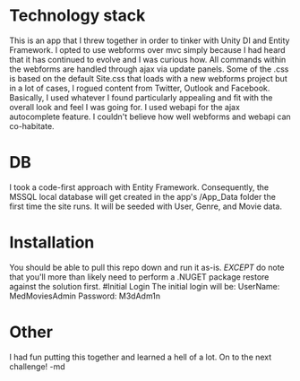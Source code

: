 # Technology stack
This is an app that I threw together in order to tinker with Unity DI and Entity Framework.  I opted to use webforms over mvc simply because I had heard that it has continued to evolve and I was curious how.
All commands within the webforms are handled through ajax via update panels.
Some of the .css is based on the default Site.css that loads with a new webforms project but in a lot of cases, I rogued content from Twitter, Outlook and Facebook.  Basically, I used whatever I found particularly appealing and fit with the overall look and feel I was going for.
I used webapi for the ajax autocomplete feature.  I couldn't believe how well webforms and webapi can co-habitate.

# DB
I took a code-first approach with Entity Framework.  Consequently, the MSSQL local database will get created in the app's /App_Data folder the first time the site runs.  It will be seeded with User, Genre, and Movie data.

# Installation
You should be able to pull this repo down and run it as-is.  *EXCEPT* do note that you'll more than likely need to perform a .NUGET package restore against the solution first.
#Initial Login
  The initial login will be:
  	UserName: MedMoviesAdmin
  	Password: M3dAdm1n
# Other
I had fun putting this together and learned a hell of a lot.  On to the next challenge!
-md
